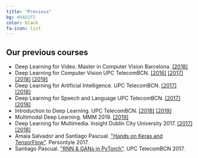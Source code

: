 ```yaml
---
title: "Previous"
bg: #9AD1F5
color: black
fa-icon: list
---
```

## Our previous courses

* Deep Learning for Video. Master in Computer Vision Barcelona. [[2018]][DLV2018]
* Deep Learning for Computer Vision UPC TelecomBCN. [[2016]][DLCV2016] [[2017]][DLCV2017] [[2018]][DLCV2018] [[2019]][DLCV2019]
* Deep Learning for Artificial Intelligence. UPC TelecomBCN. [[2017]][DLAI2017] [[2018]][DLAI2018]
* Deep Learning for Speech and Language UPC TelecomBCN. [[2017]][DLSL2017] [[2018]][DLSL2018]
* Introduction to Deep Learning. UPC TelecomBCN. [[2018]][IDL2018] [[2019]][IDL2019]
* Multimodal Deep Learning. MMM 2019. [[2019]][DLMM2019]
* Deep Learning for Multimedia. Insight Dublin City University 2017. [[2017]][DLMM2017] [[2018]][DLMM2018]
* Amaia Salvador and Santiago Pascual. ["Hands on Keras and TensorFlow"][Persontyle2017]. Persontyle 2017.
* Santiago Pascual. ["RNN & GANs in PyTorch"][PyTorched2017]. UPC TelecomBCN 2017.

[IDL2018]: https://telecombcn-dl.github.io/2018-idl/
[IDL2019]: https://telecombcn-dl.github.io/2019-idl/

[DLCV2016]: http://imatge-upc.github.io/telecombcn-2016-dlcv/
[DLCV2017]: https://telecombcn-dl.github.io/2017-dlcv/
[DLCV2018]: https://telecombcn-dl.github.io/2018-dlcv/
[DLCV2019]: https://telecombcn-dl.github.io/2019-dlcv/

[DLV2018]: https://mcv-m6-video.github.io/deepvideo-2018/
[DLV2019]: https://mcv-m6-video.github.io/deepvideo-2019/


[DLSL2017]: https://telecombcn-dl.github.io/2017-dlsl/
[DLSL2018]: https://telecombcn-dl.github.io/2018-dlsl/

[DLMM2017]: https://telecombcn-dl.github.io/dlmm-2017-dcu/
[DLMM2018]: https://telecombcn-dl.github.io/2018-dlmm/
[DLMM2019]: https://telecombcn-dl.github.io/2019-mmm-tutorial/


[DLAI2017]: https://telecombcn-dl.github.io/2017-dlai/
[DLAI2018]: https://telecombcn-dl.github.io/2018-dlai/

[Persontyle2017]: https://github.com/telecombcn-dl/2017-persontyle
[PyTorched2017]: https://github.com/santi-pdp/pytorch_tutorials
